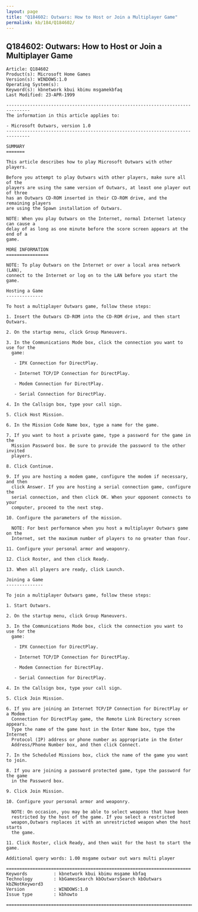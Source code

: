 ```yaml
---
layout: page
title: "Q184602: Outwars: How to Host or Join a Multiplayer Game"
permalink: kb/184/Q184602/
---
```


## Q184602: Outwars: How to Host or Join a Multiplayer Game

	Article: Q184602
	Product(s): Microsoft Home Games
	Version(s): WINDOWS:1.0
	Operating System(s): 
	Keyword(s): kbnetwork kbui kbimu msgamekbfaq
	Last Modified: 23-APR-1999
	
	-------------------------------------------------------------------------------
	The information in this article applies to:
	
	- Microsoft Outwars, version 1.0 
	-------------------------------------------------------------------------------
	
	SUMMARY
	=======
	
	This article describes how to play Microsoft Outwars with other players.
	
	Before you attempt to play Outwars with other players, make sure all of the
	players are using the same version of Outwars, at least one player out of three
	has an Outwars CD-ROM inserted in their CD-ROM drive, and the remaining players
	are using the Spawn installation of Outwars.
	
	NOTE: When you play Outwars on the Internet, normal Internet latency can cause a
	delay of as long as one minute before the score screen appears at the end of a
	game.
	
	MORE INFORMATION
	================
	
	NOTE: To play Outwars on the Internet or over a local area network (LAN),
	connect to the Internet or log on to the LAN before you start the game.
	
	Hosting a Game
	--------------
	
	To host a multiplayer Outwars game, follow these steps:
	
	1. Insert the Outwars CD-ROM into the CD-ROM drive, and then start Outwars.
	
	2. On the startup menu, click Group Maneuvers.
	
	3. In the Communications Mode box, click the connection you want to use for the
	  game:
	
	   - IPX Connection for DirectPlay.
	
	   - Internet TCP/IP Connection for DirectPlay.
	
	   - Modem Connection for DirectPlay.
	
	   - Serial Connection for DirectPlay.
	
	4. In the Callsign box, type your call sign.
	
	5. Click Host Mission.
	
	6. In the Mission Code Name box, type a name for the game.
	
	7. If you want to host a private game, type a password for the game in the
	  Mission Password box. Be sure to provide the password to the other invited
	  players.
	
	8. Click Continue.
	
	9. If you are hosting a modem game, configure the modem if necessary, and then
	  click Answer. If you are hosting a serial connection game, configure the
	  serial connection, and then click OK. When your opponent connects to your
	  computer, proceed to the next step.
	
	10. Configure the parameters of the mission.
	
	  NOTE: For best performance when you host a multiplayer Outwars game on the
	  Internet, set the maximum number of players to no greater than four.
	
	11. Configure your personal armor and weaponry.
	
	12. Click Roster, and then click Ready.
	
	13. When all players are ready, click Launch.
	
	Joining a Game
	--------------
	
	To join a multiplayer Outwars game, follow these steps:
	
	1. Start Outwars.
	
	2. On the startup menu, click Group Maneuvers.
	
	3. In the Communications Mode box, click the connection you want to use for the
	  game:
	
	   - IPX Connection for DirectPlay.
	
	   - Internet TCP/IP Connection for DirectPlay.
	
	   - Modem Connection for DirectPlay.
	
	   - Serial Connection for DirectPlay.
	
	4. In the Callsign box, type your call sign.
	
	5. Click Join Mission.
	
	6. If you are joining an Internet TCP/IP Connection for DirectPlay or a Modem
	  Connection for DirectPlay game, the Remote Link Directory screen appears.
	  Type the name of the game host in the Enter Name box, type the Internet
	  Protocol (IP) address or phone number as appropriate in the Enter
	  Address/Phone Number box, and then click Connect.
	
	7. In the Scheduled Missions box, click the name of the game you want to join.
	
	8. If you are joining a password protected game, type the password for the game
	  in the Password box.
	
	9. Click Join Mission.
	
	10. Configure your personal armor and weaponry.
	
	  NOTE: On occasion, you may be able to select weapons that have been
	  restricted by the host of the game. If you select a restricted
	  weapon,Outwars replaces it with an unrestricted weapon when the host starts
	  the game.
	
	11. Click Roster, click Ready, and then wait for the host to start the game.
	
	Additional query words: 1.00 msgame outwar out wars multi player
	
	======================================================================
	Keywords          : kbnetwork kbui kbimu msgame kbfaq
	Technology        : kbGamesSearch kbOutwarsSearch kbOutwars kbZNotKeyword3
	Version           : WINDOWS:1.0
	Issue type        : kbhowto
	
	=============================================================================
	
